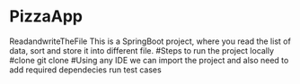 # PizzaApp
ReadandwriteTheFile
This is a SpringBoot project, where you read the list of data, sort and store it into different file.
#Steps to run the project locally
#clone
git clone
#Using any IDE we can import the project and also need to add required dependecies run test cases
